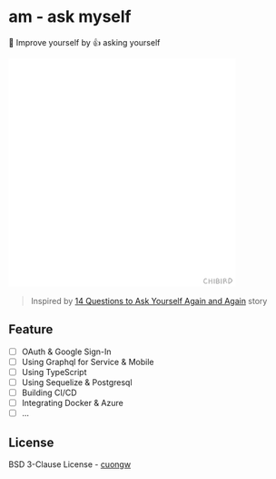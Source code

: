 # am - ask myself

💪 Improve yourself by 👍 asking yourself

<img src='./images/motivation.gif' height=400 />

> Inspired by [14 Questions to Ask Yourself Again and Again](https://forge.medium.com/14-questions-to-ask-yourself-again-and-again-8e832d1394c1) story

## Feature

- [ ] OAuth & Google Sign-In
- [ ] Using Graphql for Service & Mobile
- [ ] Using TypeScript
- [ ] Using Sequelize & Postgresql
- [ ] Building CI/CD
- [ ] Integrating Docker & Azure
- [ ] ...

## License

BSD 3-Clause License - [cuongw](https://github.com/cuongw)
